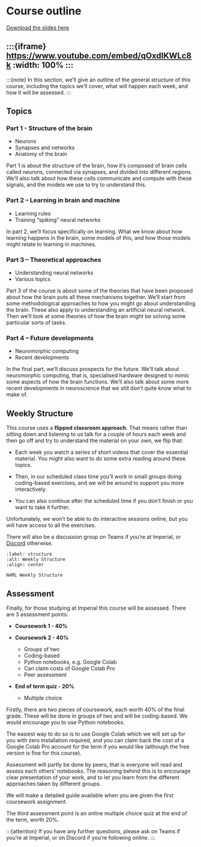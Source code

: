# Course outline

[Download the slides here](slides/W0-V1-course-outline.pptx)

:::{iframe} https://www.youtube.com/embed/qOxdIKWLc8k
:width: 100%
:::
---

:::{note}
In this section, we’ll give an outline of the general structure of this course, including the topics we’ll cover, what will happen each week, and how it will be assessed.
:::

## Topics

### Part 1 - Structure of the brain

* Neurons
* Synapses and networks
* Anatomy of the brain

Part 1 is about the structure of the brain, how it’s composed of brain cells called neurons, connected via synapses, and divided into different regions. We’ll also talk about how these cells communicate and compute with these signals, and the models we use to try to understand this.

### Part 2 – Learning in brain and machine

* Learning rules
* Training “spiking” neural networks

In part 2, we’ll focus specifically on learning. What we know about how learning happens in the brain, some models of this, and how those models might relate to learning in machines.

### Part 3 – Theoretical approaches

* Understanding neural networks
* Various topics

Part 3 of the course is about some of the theories that have been proposed about how the brain puts all these mechanisms together. We’ll start from some methodological approaches to how you might go about understanding the brain. These also apply to understanding an artificial neural network. Then we’ll look at some theories of how the brain might be solving some particular sorts of tasks.

### Part 4 – Future developments

* Neuromorphic computing
* Recent developments

In the final part, we’ll discuss prospects for the future. We’ll talk about neuromorphic computing, that is, specialised hardware designed to mimic some aspects of how the brain functions. We’ll also talk about some more recent developments in neuroscience that we still don’t quite know what to make of.

## Weekly Structure

This course uses a **flipped classroom approach.** That means rather than sitting down and listening to us talk for a couple of hours each week and then go off and try to understand the material on your own, we flip that:

* Each week you watch a series of short videos that cover the essential material. You might also want to do some extra reading around these topics.

* Then, in our scheduled class time you’ll work in small groups doing coding-based exercises, and we will be around to support you more interactively.

* You can also continue after the scheduled time if you don’t finish or you want to take it further.

Unfortunately, we won’t be able to do interactive sessions online, but you will have access to all the exercises.

There will also be a discussion group on Teams if you’re at Imperial, or [Discord](https://discord.gg/5U8SmJARcR) otherwise.

```{figure} figures/weekly-structure.png
:label: structure
:alt: Weekly Structure
:align: center

N4ML Weekly Structure
```

## Assessment

Finally, for those studying at Imperial this course will be assessed.
There are 3 assessment points:

* **Coursework 1 - 40%**

* **Coursework 2 - 40%**
    * Groups of two
    * Coding-based
    * Python notebooks, e.g. Google Colab
    * Can claim costs of Google Colab Pro
    * Peer assessment

* **End of term quiz - 20%**
    * Multiple choice

Firstly, there are two pieces of coursework, each worth 40% of the final grade.
These will be done in groups of two and will be coding-based. We would encourage you to use Python notebooks. 

The easiest way to do so is to use Google Colab which we will set up for you with zero installation required, and you can claim back the cost of a Google Colab Pro account for the term if you would like (although the free version is fine for this course).

Assessment will partly be done by peers, that is everyone will read and assess each others’ notebooks. The reasoning behind this is to encourage clear presentation of your work, and to let you learn from the different approaches taken by different groups.

We will make a detailed guide available when you are given the first coursework assignment.

The third assessment point is an online multiple choice quiz at the end of the term, worth 20%.

:::{attention}
If you have any further questions, please ask on Teams if you’re at Imperial, or on Discord if you’re following online.
:::
